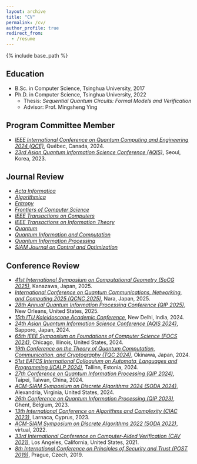 ```yaml
---
layout: archive
title: "CV"
permalink: /cv/
author_profile: true
redirect_from:
  - /resume
---
```


{% include base_path %}

## Education

* B.Sc. in Computer Science, Tsinghua University, 2017
* Ph.D. in Computer Science, Tsinghua University, 2022
  * Thesis: *Sequential Quantum Circuits: Formal Models and Verification*
  * Advisor: Prof. Mingsheng Ying

## Program Committee Member

* [*IEEE International Conference on Quantum Computing and Engineering 2024 (QCE)*](https://qce.quantum.ieee.org/2024/committees/program-committee/), Québec, Canada, 2024.
* [*23rd Asian Quantum Information Science Conference (AQIS)*](http://aqis-conf.org/2023/committees/), Seoul, Korea, 2023.

## Journal Review

* [*Acta Informatica*](https://www.springer.com/journal/236)
* [*Algorithmica*](https://www.springer.com/journal/453)
* [*Entropy*](https://www.mdpi.com/journal/entropy)
* [*Frontiers of Computer Science*](https://www.springer.com/journal/11704)
* [*IEEE Transactions on Computers*](https://ieeexplore.ieee.org/xpl/RecentIssue.jsp?punumber=12)
* [*IEEE Transactions on Information Theory*](https://ieeexplore.ieee.org/xpl/RecentIssue.jsp?punumber=18)
* [*Quantum*](https://quantum-journal.org/)
* [*Quantum Information and Computation*](https://www.rintonpress.com/journals/qic/)
* [*Quantum Information Processing*](https://link.springer.com/journal/11128)
* [*SIAM Journal on Control and Optimization*](https://www.siam.org/publications/journals/siam-journal-on-control-and-optimization-sicon)

## Conference Review

* [*41st International Symposium on Computational Geometry (SoCG 2025)*](https://socg25.github.io/), Kanazawa, Japan, 2025.
* [*International Conference on Quantum Communications, Networking, and Computing 2025 (QCNC 2025)*](https://www.ieee-qcnc.org/2025/), Nara, Japan, 2025. 
* [*28th Annual Quantum Information Processing Conference (QIP 2025)*](https://rsvp.duke.edu/event/qip2025/summary), New Orleans, United States, 2025.
* [*15th ITU Kaleidoscope Academic Conference*](https://www.itu.int/en/ITU-T/academia/kaleidoscope/2024/Pages/default.aspx), New Delhi, India, 2024.
* [*24th Asian Quantum Information Science Conference (AQIS 2024)*](http://aqis-conf.org/2024/), Sapporo, Japan, 2024.
* [*65th IEEE Symposium on Foundations of Computer Science (FOCS 2024)*](https://focs.computer.org/2024/), Chicago, Illinois, United States, 2024.
* [*19th Conference on the Theory of Quantum Computation, Communication, and Cryptography (TQC 2024)*](https://tqc-conference.org/), Okinawa, Japan, 2024.
* [*51st EATCS International Colloquium on Automata, Languages and Programming (ICALP 2024)*](https://compose.ioc.ee/icalp2024/), Tallinn, Estonia, 2024.
* [*27th Conference on Quantum Information Processing (QIP 2024)*](https://qip2024.tw/site/page.aspx?pid=901&sid=1522&lang=en), Taipei, Taiwan, China, 2024.
* [*ACM-SIAM Symposium on Discrete Algorithms 2024 (SODA 2024)*](https://www.siam.org/conferences/cm/conference/soda24), Alexandria, Virginia, United States, 2024.
* [*26th Conference on Quantum Information Processing (QIP 2023)*](https://indico.cern.ch/event/1175020/), Ghent, Belgium, 2023.
* [*13th International Conference on Algorithms and Complexity (CIAC 2023)*](https://easyconferences.eu/ciac2023/), Larnaca, Cyprus, 2023.
* [*ACM-SIAM Symposium on Discrete Algorithms 2022 (SODA 2022)*](https://www.siam.org/conferences/cm/conference/soda22), virtual, 2022.
* [*33rd International Conference on Computer-Aided Verification (CAV 2021)*](http://i-cav.org/2021/), Los Angeles, California, United States, 2021.
* [*8th International Conference on Principles of Security and Trust (POST 2019)*](https://conf.researchr.org/track/etaps-2019/post-2019-papers), Prague, Czech, 2019.
